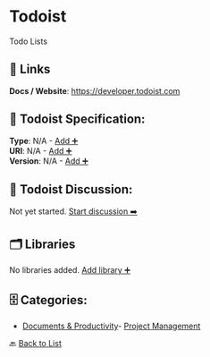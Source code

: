 # Todoist

Todo Lists

##  🔗 Links
**Docs / Website**: https://developer.todoist.com

## 🧬 Todoist Specification:
**Type**: N/A - [Add ➕](https://github.com/apis-list/apis-list/edit/main/apis.yaml#L19626)  
**URI**: N/A - [Add ➕](https://github.com/apis-list/apis-list/edit/main/apis.yaml#L19626)  
**Version**: N/A - [Add ➕](https://github.com/apis-list/apis-list/edit/main/apis.yaml#L19626)

## 💬 Todoist Discussion:
Not yet started. [Start discussion ➡️](https://github.com/apis-list/apis-list/discussions/new)

## 🗂️ Libraries

No libraries added. [Add library ➕](https://github.com/apis-list/apis-list/edit/main/apis.yaml#L19626)    


## 🗄️ Categories:
- [Documents & Productivity](https://github.com/apis-list/apis-list#documents--productivity-)- [Project Management](https://github.com/apis-list/apis-list#project-management-)

🔙  [Back to List](https://github.com/apis-list/apis-list)
